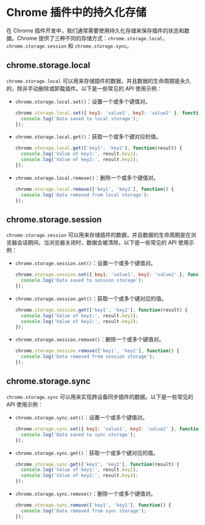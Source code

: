 # Chrome 插件中的持久化存储

在 Chrome 插件开发中，我们通常需要使用持久化存储来保存插件的状态和数据。Chrome 提供了三种不同的存储方式：`chrome.storage.local`、`chrome.storage.session` 和 `chrome.storage.sync`。

## chrome.storage.local

`chrome.storage.local` 可以用来存储插件的数据，并且数据的生命周期是永久的，除非手动删除或卸载插件。以下是一些常见的 API 使用示例：

- `chrome.storage.local.set()`：设置一个或多个键值对。

  ```javascript
  chrome.storage.local.set({ key1: 'value1', key2: 'value2' }, function() {
    console.log('Data saved to local storage');
  });
  ```

- `chrome.storage.local.get()`：获取一个或多个键对应的值。

  ```javascript
  chrome.storage.local.get(['key1', 'key2'], function(result) {
    console.log('Value of key1:', result.key1);
    console.log('Value of key2:', result.key2);
  });
  ```

- `chrome.storage.local.remove()`：删除一个或多个键值对。

  ```javascript
  chrome.storage.local.remove(['key1', 'key2'], function() {
    console.log('Data removed from local storage');
  });
  ```

## chrome.storage.session

`chrome.storage.session` 可以用来存储插件的数据，并且数据的生命周期是在浏览器会话期间，当浏览器关闭时，数据会被清除。以下是一些常见的 API 使用示例：

- `chrome.storage.session.set()`：设置一个或多个键值对。

  ```javascript
  chrome.storage.session.set({ key1: 'value1', key2: 'value2' }, function() {
    console.log('Data saved to session storage');
  });
  ```

- `chrome.storage.session.get()`：获取一个或多个键对应的值。

  ```javascript
  chrome.storage.session.get(['key1', 'key2'], function(result) {
    console.log('Value of key1:', result.key1);
    console.log('Value of key2:', result.key2);
  });
  ```

- `chrome.storage.session.remove()`：删除一个或多个键值对。

  ```javascript
  chrome.storage.session.remove(['key1', 'key2'], function() {
    console.log('Data removed from session storage');
  });
  ```

## chrome.storage.sync

`chrome.storage.sync` 可以用来实现跨设备同步插件的数据。以下是一些常见的 API 使用示例：

- `chrome.storage.sync.set()`：设置一个或多个键值对。

  ```javascript
  chrome.storage.sync.set({ key1: 'value1', key2: 'value2' }, function() {
    console.log('Data saved to sync storage');
  });
  ```

- `chrome.storage.sync.get()`：获取一个或多个键对应的值。

  ```javascript
  chrome.storage.sync.get(['key1', 'key2'], function(result) {
    console.log('Value of key1:', result.key1);
    console.log('Value of key2:', result.key2);
  });
  ```

- `chrome.storage.sync.remove()`：删除一个或多个键值对。

  ```javascript
  chrome.storage.sync.remove(['key1', 'key2'], function() {
    console.log('Data removed from sync storage');
  });
  ```
